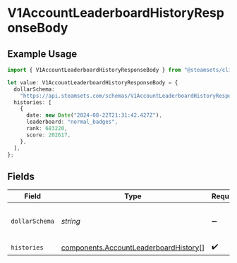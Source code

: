 # V1AccountLeaderboardHistoryResponseBody

## Example Usage

```typescript
import { V1AccountLeaderboardHistoryResponseBody } from "@steamsets/client-ts/models/components";

let value: V1AccountLeaderboardHistoryResponseBody = {
  dollarSchema:
    "https://api.steamsets.com/schemas/V1AccountLeaderboardHistoryResponseBody.json",
  histories: [
    {
      date: new Date("2024-08-22T21:31:42.427Z"),
      leaderboard: "normal_badges",
      rank: 683220,
      score: 202617,
    },
  ],
};
```

## Fields

| Field                                                                                          | Type                                                                                           | Required                                                                                       | Description                                                                                    | Example                                                                                        |
| ---------------------------------------------------------------------------------------------- | ---------------------------------------------------------------------------------------------- | ---------------------------------------------------------------------------------------------- | ---------------------------------------------------------------------------------------------- | ---------------------------------------------------------------------------------------------- |
| `dollarSchema`                                                                                 | *string*                                                                                       | :heavy_minus_sign:                                                                             | A URL to the JSON Schema for this object.                                                      | https://api.steamsets.com/schemas/V1AccountLeaderboardHistoryResponseBody.json                 |
| `histories`                                                                                    | [components.AccountLeaderboardHistory](../../models/components/accountleaderboardhistory.md)[] | :heavy_check_mark:                                                                             | N/A                                                                                            |                                                                                                |